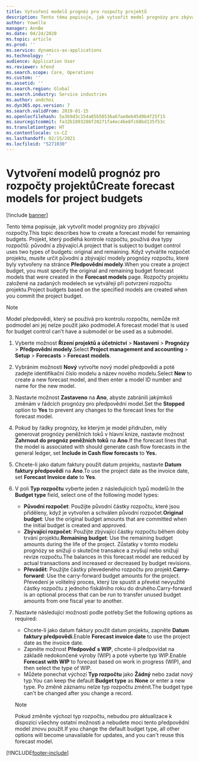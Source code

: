 ```yaml
---
title: Vytvoření modelů prognóz pro rozpočty projektů
description: Tento téma popisuje, jak vytvořit model prognózy pro zbývající rozpočty.
author: Yowelle
manager: AnnBe
ms.date: 04/24/2020
ms.topic: article
ms.prod: ''
ms.service: dynamics-ax-applications
ms.technology: ''
audience: Application User
ms.reviewer: kfend
ms.search.scope: Core, Operations
ms.custom: ''
ms.assetid: ''
ms.search.region: Global
ms.search.industry: Service industries
ms.author: andchoi
ms.dyn365.ops.version: 7
ms.search.validFrom: 2019-01-15
ms.openlocfilehash: 5a3b9d3c154a85b50536a67ae0eb45d9b4f25f15
ms.sourcegitcommit: fa32b1893286f20271fa4ec4be8fc68bd135f53c
ms.translationtype: HT
ms.contentlocale: cs-CZ
ms.lasthandoff: 02/15/2021
ms.locfileid: "5271030"
---
```

# <a name="create-forecast-models-for-project-budgets"></a><span data-ttu-id="4577f-103">Vytvoření modelů prognóz pro rozpočty projektů</span><span class="sxs-lookup"><span data-stu-id="4577f-103">Create forecast models for project budgets</span></span> 

[!include [banner](../includes/banner.md)]

<span data-ttu-id="4577f-104">Tento téma popisuje, jak vytvořit model prognózy pro zbývající rozpočty.</span><span class="sxs-lookup"><span data-stu-id="4577f-104">This topic describes how to create a forecast model for remaining budgets.</span></span> <span data-ttu-id="4577f-105">Projekt, který podléhá kontrole rozpočtu, používá dva typy rozpočtů: původní a zbývající.</span><span class="sxs-lookup"><span data-stu-id="4577f-105">A project that is subject to budget control uses two types of budgets: original and remaining.</span></span> <span data-ttu-id="4577f-106">Když vytváříte rozpočet projektu, musíte určit původní a zbývající modely prognózy rozpočtu, které byly vytvořeny na stránce **Předpovědní modely**.</span><span class="sxs-lookup"><span data-stu-id="4577f-106">When you create a project budget, you must specify the original and remaining budget forecast models that were created in the **Forecast models** page.</span></span> <span data-ttu-id="4577f-107">Rozpočty projektu založené na zadaných modelech se vytvářejí při potvrzení rozpočtu projektu.</span><span class="sxs-lookup"><span data-stu-id="4577f-107">Project budgets based on the specified models are created when you commit the project budget.</span></span>

> [!NOTE]
> <span data-ttu-id="4577f-108">Model předpovědi, který se používá pro kontrolu rozpočtu, nemůže mít podmodel ani jej nelze použít jako podmodel.</span><span class="sxs-lookup"><span data-stu-id="4577f-108">A forecast model that is used for budget control can’t have a submodel or be used as a submodel.</span></span>

1. <span data-ttu-id="4577f-109">Vyberte možnost **Řízení projektů a účetnictví** > **Nastavení** > **Prognózy**  > **Předpovědní modely**.</span><span class="sxs-lookup"><span data-stu-id="4577f-109">Select **Project management and accounting** > **Setup** > **Forecasts**  > **Forecast models**.</span></span>
2. <span data-ttu-id="4577f-110">Vybráním možnosti **Nový** vytvořte nový model předpovědi a poté zadejte identifikační číslo modelu a název nového modelu.</span><span class="sxs-lookup"><span data-stu-id="4577f-110">Select **New** to create a new forecast model, and then enter a model ID number and name for the new model.</span></span> 
3. <span data-ttu-id="4577f-111">Nastavte možnost **Zastaveno** na **Ano**, abyste zabránili jakýmkoli změnám v řádcích prognózy pro předpovědní model.</span><span class="sxs-lookup"><span data-stu-id="4577f-111">Set the **Stopped** option to **Yes** to prevent any changes to the forecast lines for the forecast model.</span></span> 
4. <span data-ttu-id="4577f-112">Pokud by řádky prognózy, ke kterým je model přidružen, měly generovat prognózy peněžních toků v hlavní knize, nastavte možnost **Zahrnout do prognóz peněžních toků** na **Ano**.</span><span class="sxs-lookup"><span data-stu-id="4577f-112">If the forecast lines that the model is associated with should generate cash flow forecasts in the general ledger, set **Include in Cash flow forecasts** to **Yes.**</span></span> 
5. <span data-ttu-id="4577f-113">Chcete-li jako datum faktury použít datum projektu, nastavte **Datum faktury předpovědi** na **Ano**.</span><span class="sxs-lookup"><span data-stu-id="4577f-113">To use the project date as the invoice date, set **Forecast Invoice date** to **Yes**.</span></span> 
6. <span data-ttu-id="4577f-114">V poli **Typ rozpočtu** vyberte jeden z následujících typů modelů:</span><span class="sxs-lookup"><span data-stu-id="4577f-114">In the **Budget type** field, select one of the following model types:</span></span>

   - <span data-ttu-id="4577f-115">**Původní rozpočet**: Použijte původní částky rozpočtu, které jsou přiděleny, když je vytvořen a schválen původní rozpočet.</span><span class="sxs-lookup"><span data-stu-id="4577f-115">**Original budget**: Use the original budget amounts that are committed when the initial budget is created and approved.</span></span>
   - <span data-ttu-id="4577f-116">**Zbývající rozpočet**: Použijte zbývající částky rozpočtu během doby trvání projektu.</span><span class="sxs-lookup"><span data-stu-id="4577f-116">**Remaining budget**: Use the remaining budget amounts during the life of the project.</span></span> <span data-ttu-id="4577f-117">Zůstatky v tomto modelu prognózy se snižují o skutečné transakce a zvyšují nebo snižují revize rozpočtu.</span><span class="sxs-lookup"><span data-stu-id="4577f-117">The balances in this forecast model are reduced by actual transactions and increased or decreased by budget revisions.</span></span>
   - <span data-ttu-id="4577f-118">**Převádět**: Použijte částky převedeného rozpočtu pro projekt.</span><span class="sxs-lookup"><span data-stu-id="4577f-118">**Carry-forward**: Use the carry-forward budget amounts for the project.</span></span> <span data-ttu-id="4577f-119">Převedení je volitelný proces, který lze spustit a převést nevyužité částky rozpočtu z jednoho fiskálního roku do druhého.</span><span class="sxs-lookup"><span data-stu-id="4577f-119">Carry-forward is an optional process that can be run to transfer unused budget amounts from one fiscal year to another.</span></span>

7. <span data-ttu-id="4577f-120">Nastavte následující možnosti podle potřeby:</span><span class="sxs-lookup"><span data-stu-id="4577f-120">Set the following options as required:</span></span>

   - <span data-ttu-id="4577f-121">Chcete-li jako datum faktury použít datum projektu, zapněte **Datum faktury předpovědi**.</span><span class="sxs-lookup"><span data-stu-id="4577f-121">Enable **Forecast invoice date** to use the project date as the invoice date.</span></span>
   - <span data-ttu-id="4577f-122">Zapněte možnost **Předpověď s WIP**, chcete-li předpovídat na základě nedokončené výroby (WIP) a poté vyberte typ WIP.</span><span class="sxs-lookup"><span data-stu-id="4577f-122">Enable **Forecast with WIP** to forecast based on work in progress (WIP), and then select the type of WIP.</span></span> 
   - <span data-ttu-id="4577f-123">Můžete ponechat výchozí **Typ rozpočtu** jako **Žádný** nebo zadat nový typ.</span><span class="sxs-lookup"><span data-stu-id="4577f-123">You can keep the default **Budget type** as **None** or enter a new type.</span></span> <span data-ttu-id="4577f-124">Po změně záznamu nelze typ rozpočtu změnit.</span><span class="sxs-lookup"><span data-stu-id="4577f-124">The budget type can't be changed after you change a record.</span></span>     
    > [!NOTE]
    > <span data-ttu-id="4577f-125">Pokud změníte výchozí typ rozpočtu, nebudou pro aktualizace k dispozici všechny ostatní možnosti a nebudete moci tento předpovědní model znovu použít.</span><span class="sxs-lookup"><span data-stu-id="4577f-125">If you change the default budget type, all other options will become unavailable for updates, and you can't reuse this forecast model.</span></span> 
   


 



[!INCLUDE[footer-include](../includes/footer-banner.md)]